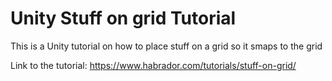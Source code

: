 # Unity Stuff on grid Tutorial

This is a Unity tutorial on how to place stuff on a grid so it smaps to the grid

Link to the tutorial: https://www.habrador.com/tutorials/stuff-on-grid/
